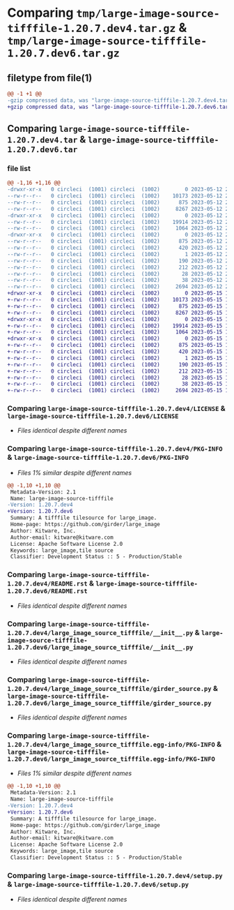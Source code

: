 # Comparing `tmp/large-image-source-tifffile-1.20.7.dev4.tar.gz` & `tmp/large-image-source-tifffile-1.20.7.dev6.tar.gz`

## filetype from file(1)

```diff
@@ -1 +1 @@
-gzip compressed data, was "large-image-source-tifffile-1.20.7.dev4.tar", last modified: Fri May 12 21:08:48 2023, max compression
+gzip compressed data, was "large-image-source-tifffile-1.20.7.dev6.tar", last modified: Mon May 15 12:36:36 2023, max compression
```

## Comparing `large-image-source-tifffile-1.20.7.dev4.tar` & `large-image-source-tifffile-1.20.7.dev6.tar`

### file list

```diff
@@ -1,16 +1,16 @@
-drwxr-xr-x   0 circleci  (1001) circleci  (1002)        0 2023-05-12 21:08:48.444379 large-image-source-tifffile-1.20.7.dev4/
--rw-r--r--   0 circleci  (1001) circleci  (1002)    10173 2023-05-12 21:08:48.000000 large-image-source-tifffile-1.20.7.dev4/LICENSE
--rw-r--r--   0 circleci  (1001) circleci  (1002)      875 2023-05-12 21:08:48.444379 large-image-source-tifffile-1.20.7.dev4/PKG-INFO
--rw-r--r--   0 circleci  (1001) circleci  (1002)     8267 2023-05-12 21:08:48.000000 large-image-source-tifffile-1.20.7.dev4/README.rst
-drwxr-xr-x   0 circleci  (1001) circleci  (1002)        0 2023-05-12 21:08:48.440379 large-image-source-tifffile-1.20.7.dev4/large_image_source_tifffile/
--rw-r--r--   0 circleci  (1001) circleci  (1002)    19914 2023-05-12 21:07:00.000000 large-image-source-tifffile-1.20.7.dev4/large_image_source_tifffile/__init__.py
--rw-r--r--   0 circleci  (1001) circleci  (1002)     1064 2023-05-12 21:07:00.000000 large-image-source-tifffile-1.20.7.dev4/large_image_source_tifffile/girder_source.py
-drwxr-xr-x   0 circleci  (1001) circleci  (1002)        0 2023-05-12 21:08:48.444379 large-image-source-tifffile-1.20.7.dev4/large_image_source_tifffile.egg-info/
--rw-r--r--   0 circleci  (1001) circleci  (1002)      875 2023-05-12 21:08:48.000000 large-image-source-tifffile-1.20.7.dev4/large_image_source_tifffile.egg-info/PKG-INFO
--rw-r--r--   0 circleci  (1001) circleci  (1002)      420 2023-05-12 21:08:48.000000 large-image-source-tifffile-1.20.7.dev4/large_image_source_tifffile.egg-info/SOURCES.txt
--rw-r--r--   0 circleci  (1001) circleci  (1002)        1 2023-05-12 21:08:48.000000 large-image-source-tifffile-1.20.7.dev4/large_image_source_tifffile.egg-info/dependency_links.txt
--rw-r--r--   0 circleci  (1001) circleci  (1002)      190 2023-05-12 21:08:48.000000 large-image-source-tifffile-1.20.7.dev4/large_image_source_tifffile.egg-info/entry_points.txt
--rw-r--r--   0 circleci  (1001) circleci  (1002)      212 2023-05-12 21:08:48.000000 large-image-source-tifffile-1.20.7.dev4/large_image_source_tifffile.egg-info/requires.txt
--rw-r--r--   0 circleci  (1001) circleci  (1002)       28 2023-05-12 21:08:48.000000 large-image-source-tifffile-1.20.7.dev4/large_image_source_tifffile.egg-info/top_level.txt
--rw-r--r--   0 circleci  (1001) circleci  (1002)       38 2023-05-12 21:08:48.444379 large-image-source-tifffile-1.20.7.dev4/setup.cfg
--rw-r--r--   0 circleci  (1001) circleci  (1002)     2694 2023-05-12 21:07:00.000000 large-image-source-tifffile-1.20.7.dev4/setup.py
+drwxr-xr-x   0 circleci  (1001) circleci  (1002)        0 2023-05-15 12:36:36.316933 large-image-source-tifffile-1.20.7.dev6/
+-rw-r--r--   0 circleci  (1001) circleci  (1002)    10173 2023-05-15 12:36:36.000000 large-image-source-tifffile-1.20.7.dev6/LICENSE
+-rw-r--r--   0 circleci  (1001) circleci  (1002)      875 2023-05-15 12:36:36.316933 large-image-source-tifffile-1.20.7.dev6/PKG-INFO
+-rw-r--r--   0 circleci  (1001) circleci  (1002)     8267 2023-05-15 12:36:36.000000 large-image-source-tifffile-1.20.7.dev6/README.rst
+drwxr-xr-x   0 circleci  (1001) circleci  (1002)        0 2023-05-15 12:36:36.312933 large-image-source-tifffile-1.20.7.dev6/large_image_source_tifffile/
+-rw-r--r--   0 circleci  (1001) circleci  (1002)    19914 2023-05-15 12:34:47.000000 large-image-source-tifffile-1.20.7.dev6/large_image_source_tifffile/__init__.py
+-rw-r--r--   0 circleci  (1001) circleci  (1002)     1064 2023-05-15 12:34:47.000000 large-image-source-tifffile-1.20.7.dev6/large_image_source_tifffile/girder_source.py
+drwxr-xr-x   0 circleci  (1001) circleci  (1002)        0 2023-05-15 12:36:36.316933 large-image-source-tifffile-1.20.7.dev6/large_image_source_tifffile.egg-info/
+-rw-r--r--   0 circleci  (1001) circleci  (1002)      875 2023-05-15 12:36:36.000000 large-image-source-tifffile-1.20.7.dev6/large_image_source_tifffile.egg-info/PKG-INFO
+-rw-r--r--   0 circleci  (1001) circleci  (1002)      420 2023-05-15 12:36:36.000000 large-image-source-tifffile-1.20.7.dev6/large_image_source_tifffile.egg-info/SOURCES.txt
+-rw-r--r--   0 circleci  (1001) circleci  (1002)        1 2023-05-15 12:36:36.000000 large-image-source-tifffile-1.20.7.dev6/large_image_source_tifffile.egg-info/dependency_links.txt
+-rw-r--r--   0 circleci  (1001) circleci  (1002)      190 2023-05-15 12:36:36.000000 large-image-source-tifffile-1.20.7.dev6/large_image_source_tifffile.egg-info/entry_points.txt
+-rw-r--r--   0 circleci  (1001) circleci  (1002)      212 2023-05-15 12:36:36.000000 large-image-source-tifffile-1.20.7.dev6/large_image_source_tifffile.egg-info/requires.txt
+-rw-r--r--   0 circleci  (1001) circleci  (1002)       28 2023-05-15 12:36:36.000000 large-image-source-tifffile-1.20.7.dev6/large_image_source_tifffile.egg-info/top_level.txt
+-rw-r--r--   0 circleci  (1001) circleci  (1002)       38 2023-05-15 12:36:36.316933 large-image-source-tifffile-1.20.7.dev6/setup.cfg
+-rw-r--r--   0 circleci  (1001) circleci  (1002)     2694 2023-05-15 12:34:47.000000 large-image-source-tifffile-1.20.7.dev6/setup.py
```

### Comparing `large-image-source-tifffile-1.20.7.dev4/LICENSE` & `large-image-source-tifffile-1.20.7.dev6/LICENSE`

 * *Files identical despite different names*

### Comparing `large-image-source-tifffile-1.20.7.dev4/PKG-INFO` & `large-image-source-tifffile-1.20.7.dev6/PKG-INFO`

 * *Files 1% similar despite different names*

```diff
@@ -1,10 +1,10 @@
 Metadata-Version: 2.1
 Name: large-image-source-tifffile
-Version: 1.20.7.dev4
+Version: 1.20.7.dev6
 Summary: A tifffile tilesource for large_image.
 Home-page: https://github.com/girder/large_image
 Author: Kitware, Inc.
 Author-email: kitware@kitware.com
 License: Apache Software License 2.0
 Keywords: large_image,tile source
 Classifier: Development Status :: 5 - Production/Stable
```

### Comparing `large-image-source-tifffile-1.20.7.dev4/README.rst` & `large-image-source-tifffile-1.20.7.dev6/README.rst`

 * *Files identical despite different names*

### Comparing `large-image-source-tifffile-1.20.7.dev4/large_image_source_tifffile/__init__.py` & `large-image-source-tifffile-1.20.7.dev6/large_image_source_tifffile/__init__.py`

 * *Files identical despite different names*

### Comparing `large-image-source-tifffile-1.20.7.dev4/large_image_source_tifffile/girder_source.py` & `large-image-source-tifffile-1.20.7.dev6/large_image_source_tifffile/girder_source.py`

 * *Files identical despite different names*

### Comparing `large-image-source-tifffile-1.20.7.dev4/large_image_source_tifffile.egg-info/PKG-INFO` & `large-image-source-tifffile-1.20.7.dev6/large_image_source_tifffile.egg-info/PKG-INFO`

 * *Files 1% similar despite different names*

```diff
@@ -1,10 +1,10 @@
 Metadata-Version: 2.1
 Name: large-image-source-tifffile
-Version: 1.20.7.dev4
+Version: 1.20.7.dev6
 Summary: A tifffile tilesource for large_image.
 Home-page: https://github.com/girder/large_image
 Author: Kitware, Inc.
 Author-email: kitware@kitware.com
 License: Apache Software License 2.0
 Keywords: large_image,tile source
 Classifier: Development Status :: 5 - Production/Stable
```

### Comparing `large-image-source-tifffile-1.20.7.dev4/setup.py` & `large-image-source-tifffile-1.20.7.dev6/setup.py`

 * *Files identical despite different names*

